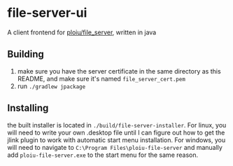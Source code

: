 # file-server-ui

A client frontend for [ploiu/file_server](https://github.com/ploiu/file_server), written in java

## Building

1. make sure you have the server certificate in the same directory as this README, and make sure it's
   named `file_server_cert.pem`
2. run `./gradlew jpackage`

## Installing

the built installer is located in `./build/file-server-installer`. For linux, you will need to write your own .desktop
file until I can figure out how to get the jlink plugin to work with automatic start menu installation. For windows, you
will need to navigate to `C:\Program Files\ploiu-file-server` and manually add `ploiu-file-server.exe` to the start menu
for the same reason.
